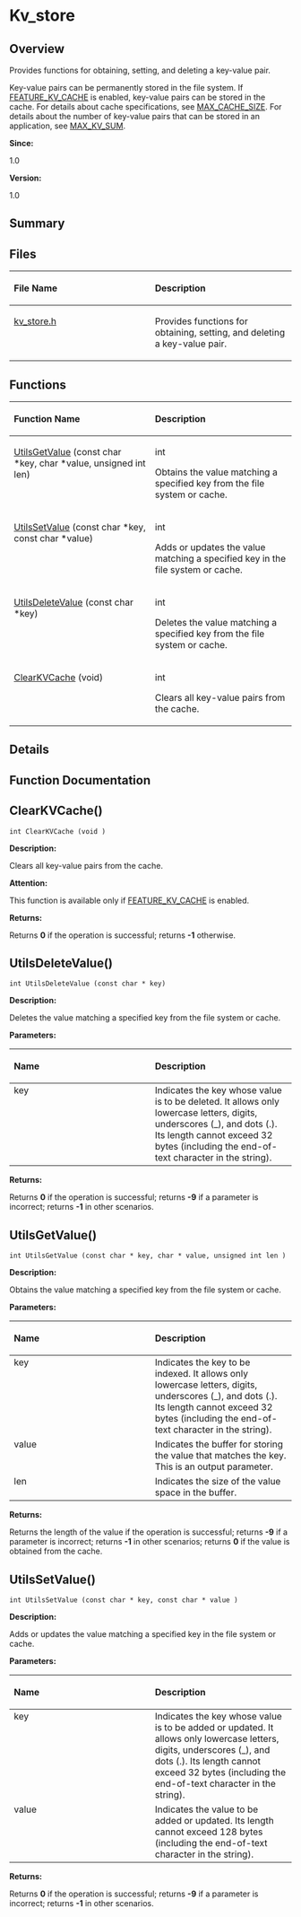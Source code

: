 # Kv\_store<a name="EN-US_TOPIC_0000001054918111"></a>

## **Overview**<a name="section593471048093523"></a>

Provides functions for obtaining, setting, and deleting a key-value pair. 

Key-value pairs can be permanently stored in the file system. If  [FEATURE\_KV\_CACHE](utils_config.md#gad3d71669516ef0bb50e2b105507a6b29)  is enabled, key-value pairs can be stored in the cache. For details about cache specifications, see  [MAX\_CACHE\_SIZE](utils_config.md#ga6c8469dfe973ac952cf40394bd2c160b). For details about the number of key-value pairs that can be stored in an application, see  [MAX\_KV\_SUM](utils_config.md#ga4f258bd7d7d52c6770cce77f3e16ce72). 

**Since:**

1.0

**Version:**

1.0

## **Summary**<a name="section317679160093523"></a>

## Files<a name="files"></a>

<a name="table1898070112093523"></a>
<table><thead align="left"><tr id="row81307356093523"><th class="cellrowborder" valign="top" width="50%" id="mcps1.1.3.1.1"><p id="p116958531093523"><a name="p116958531093523"></a><a name="p116958531093523"></a>File Name</p>
</th>
<th class="cellrowborder" valign="top" width="50%" id="mcps1.1.3.1.2"><p id="p776670871093523"><a name="p776670871093523"></a><a name="p776670871093523"></a>Description</p>
</th>
</tr>
</thead>
<tbody><tr id="row1372341472093523"><td class="cellrowborder" valign="top" width="50%" headers="mcps1.1.3.1.1 "><p id="p423909580093523"><a name="p423909580093523"></a><a name="p423909580093523"></a><a href="kv_store-h.md">kv_store.h</a></p>
</td>
<td class="cellrowborder" valign="top" width="50%" headers="mcps1.1.3.1.2 "><p id="p1550572442093523"><a name="p1550572442093523"></a><a name="p1550572442093523"></a>Provides functions for obtaining, setting, and deleting a key-value pair. </p>
</td>
</tr>
</tbody>
</table>

## Functions<a name="func-members"></a>

<a name="table2124430438093523"></a>
<table><thead align="left"><tr id="row823031703093523"><th class="cellrowborder" valign="top" width="50%" id="mcps1.1.3.1.1"><p id="p1509346248093523"><a name="p1509346248093523"></a><a name="p1509346248093523"></a>Function Name</p>
</th>
<th class="cellrowborder" valign="top" width="50%" id="mcps1.1.3.1.2"><p id="p2057405299093523"><a name="p2057405299093523"></a><a name="p2057405299093523"></a>Description</p>
</th>
</tr>
</thead>
<tbody><tr id="row1417798153093523"><td class="cellrowborder" valign="top" width="50%" headers="mcps1.1.3.1.1 "><p id="p49307475093523"><a name="p49307475093523"></a><a name="p49307475093523"></a><a href="kv_store.md#ga6e7d17b85aeb91c0cfa912ac141d41eb">UtilsGetValue</a> (const char *key, char *value, unsigned int len)</p>
</td>
<td class="cellrowborder" valign="top" width="50%" headers="mcps1.1.3.1.2 "><p id="p760301107093523"><a name="p760301107093523"></a><a name="p760301107093523"></a>int </p>
<p id="p864377394093523"><a name="p864377394093523"></a><a name="p864377394093523"></a>Obtains the value matching a specified key from the file system or cache. </p>
</td>
</tr>
<tr id="row716465020093523"><td class="cellrowborder" valign="top" width="50%" headers="mcps1.1.3.1.1 "><p id="p2116782841093523"><a name="p2116782841093523"></a><a name="p2116782841093523"></a><a href="kv_store.md#ga32e7222aed175357499f5ced0e85775f">UtilsSetValue</a> (const char *key, const char *value)</p>
</td>
<td class="cellrowborder" valign="top" width="50%" headers="mcps1.1.3.1.2 "><p id="p699128253093523"><a name="p699128253093523"></a><a name="p699128253093523"></a>int </p>
<p id="p1288990351093523"><a name="p1288990351093523"></a><a name="p1288990351093523"></a>Adds or updates the value matching a specified key in the file system or cache. </p>
</td>
</tr>
<tr id="row233503164093523"><td class="cellrowborder" valign="top" width="50%" headers="mcps1.1.3.1.1 "><p id="p1246843873093523"><a name="p1246843873093523"></a><a name="p1246843873093523"></a><a href="kv_store.md#ga803cc2bcb5206b0378ec25df7a179834">UtilsDeleteValue</a> (const char *key)</p>
</td>
<td class="cellrowborder" valign="top" width="50%" headers="mcps1.1.3.1.2 "><p id="p2071196472093523"><a name="p2071196472093523"></a><a name="p2071196472093523"></a>int </p>
<p id="p1007290304093523"><a name="p1007290304093523"></a><a name="p1007290304093523"></a>Deletes the value matching a specified key from the file system or cache. </p>
</td>
</tr>
<tr id="row1184754742093523"><td class="cellrowborder" valign="top" width="50%" headers="mcps1.1.3.1.1 "><p id="p807683216093523"><a name="p807683216093523"></a><a name="p807683216093523"></a><a href="kv_store.md#gaebe12bab9a2e181d1fea1095a5ce4d5a">ClearKVCache</a> (void)</p>
</td>
<td class="cellrowborder" valign="top" width="50%" headers="mcps1.1.3.1.2 "><p id="p952916897093523"><a name="p952916897093523"></a><a name="p952916897093523"></a>int </p>
<p id="p778710835093523"><a name="p778710835093523"></a><a name="p778710835093523"></a>Clears all key-value pairs from the cache. </p>
</td>
</tr>
</tbody>
</table>

## **Details**<a name="section1440649253093523"></a>

## **Function Documentation**<a name="section1113495519093523"></a>

## ClearKVCache\(\)<a name="gaebe12bab9a2e181d1fea1095a5ce4d5a"></a>

```
int ClearKVCache (void )
```

 **Description:**

Clears all key-value pairs from the cache. 

**Attention:**

This function is available only if  [FEATURE\_KV\_CACHE](utils_config.md#gad3d71669516ef0bb50e2b105507a6b29)  is enabled. 

**Returns:**

Returns  **0**  if the operation is successful; returns  **-1**  otherwise. 



## UtilsDeleteValue\(\)<a name="ga803cc2bcb5206b0378ec25df7a179834"></a>

```
int UtilsDeleteValue (const char * key)
```

 **Description:**

Deletes the value matching a specified key from the file system or cache. 

**Parameters:**

<a name="table874459384093523"></a>
<table><thead align="left"><tr id="row1250017617093523"><th class="cellrowborder" valign="top" width="50%" id="mcps1.1.3.1.1"><p id="p985174083093523"><a name="p985174083093523"></a><a name="p985174083093523"></a>Name</p>
</th>
<th class="cellrowborder" valign="top" width="50%" id="mcps1.1.3.1.2"><p id="p202472848093523"><a name="p202472848093523"></a><a name="p202472848093523"></a>Description</p>
</th>
</tr>
</thead>
<tbody><tr id="row1208464879093523"><td class="cellrowborder" valign="top" width="50%" headers="mcps1.1.3.1.1 ">key</td>
<td class="cellrowborder" valign="top" width="50%" headers="mcps1.1.3.1.2 ">Indicates the key whose value is to be deleted. It allows only lowercase letters, digits, underscores (_), and dots (.). Its length cannot exceed 32 bytes (including the end-of-text character in the string). </td>
</tr>
</tbody>
</table>

**Returns:**

Returns  **0**  if the operation is successful; returns  **-9**  if a parameter is incorrect; returns  **-1**  in other scenarios. 



## UtilsGetValue\(\)<a name="ga6e7d17b85aeb91c0cfa912ac141d41eb"></a>

```
int UtilsGetValue (const char * key, char * value, unsigned int len )
```

 **Description:**

Obtains the value matching a specified key from the file system or cache. 

**Parameters:**

<a name="table1704156806093523"></a>
<table><thead align="left"><tr id="row12309113093523"><th class="cellrowborder" valign="top" width="50%" id="mcps1.1.3.1.1"><p id="p1746431943093523"><a name="p1746431943093523"></a><a name="p1746431943093523"></a>Name</p>
</th>
<th class="cellrowborder" valign="top" width="50%" id="mcps1.1.3.1.2"><p id="p2127740613093523"><a name="p2127740613093523"></a><a name="p2127740613093523"></a>Description</p>
</th>
</tr>
</thead>
<tbody><tr id="row986534756093523"><td class="cellrowborder" valign="top" width="50%" headers="mcps1.1.3.1.1 ">key</td>
<td class="cellrowborder" valign="top" width="50%" headers="mcps1.1.3.1.2 ">Indicates the key to be indexed. It allows only lowercase letters, digits, underscores (_), and dots (.). Its length cannot exceed 32 bytes (including the end-of-text character in the string). </td>
</tr>
<tr id="row2092775733093523"><td class="cellrowborder" valign="top" width="50%" headers="mcps1.1.3.1.1 ">value</td>
<td class="cellrowborder" valign="top" width="50%" headers="mcps1.1.3.1.2 ">Indicates the buffer for storing the value that matches the key. This is an output parameter. </td>
</tr>
<tr id="row835142831093523"><td class="cellrowborder" valign="top" width="50%" headers="mcps1.1.3.1.1 ">len</td>
<td class="cellrowborder" valign="top" width="50%" headers="mcps1.1.3.1.2 ">Indicates the size of the value space in the buffer. </td>
</tr>
</tbody>
</table>

**Returns:**

Returns the length of the value if the operation is successful; returns  **-9**  if a parameter is incorrect; returns  **-1**  in other scenarios; returns  **0**  if the value is obtained from the cache. 



## UtilsSetValue\(\)<a name="ga32e7222aed175357499f5ced0e85775f"></a>

```
int UtilsSetValue (const char * key, const char * value )
```

 **Description:**

Adds or updates the value matching a specified key in the file system or cache. 

**Parameters:**

<a name="table1787136669093523"></a>
<table><thead align="left"><tr id="row2083405762093523"><th class="cellrowborder" valign="top" width="50%" id="mcps1.1.3.1.1"><p id="p1384099041093523"><a name="p1384099041093523"></a><a name="p1384099041093523"></a>Name</p>
</th>
<th class="cellrowborder" valign="top" width="50%" id="mcps1.1.3.1.2"><p id="p946705848093523"><a name="p946705848093523"></a><a name="p946705848093523"></a>Description</p>
</th>
</tr>
</thead>
<tbody><tr id="row1964164400093523"><td class="cellrowborder" valign="top" width="50%" headers="mcps1.1.3.1.1 ">key</td>
<td class="cellrowborder" valign="top" width="50%" headers="mcps1.1.3.1.2 ">Indicates the key whose value is to be added or updated. It allows only lowercase letters, digits, underscores (_), and dots (.). Its length cannot exceed 32 bytes (including the end-of-text character in the string). </td>
</tr>
<tr id="row946893244093523"><td class="cellrowborder" valign="top" width="50%" headers="mcps1.1.3.1.1 ">value</td>
<td class="cellrowborder" valign="top" width="50%" headers="mcps1.1.3.1.2 ">Indicates the value to be added or updated. Its length cannot exceed 128 bytes (including the end-of-text character in the string). </td>
</tr>
</tbody>
</table>

**Returns:**

Returns  **0**  if the operation is successful; returns  **-9**  if a parameter is incorrect; returns  **-1**  in other scenarios. 



